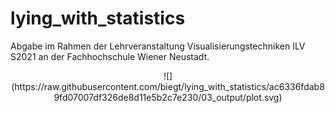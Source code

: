 # lying_with_statistics

Abgabe im Rahmen der Lehrveranstaltung Visualisierungstechniken ILV S2021 an der Fachhochschule Wiener Neustadt.

<p style="text-align: center;"> ![](https://raw.githubusercontent.com/biegt/lying_with_statistics/ac6336fdab89fd07007df326de8d11e5b2c7e230/03_output/plot.svg)</p>
